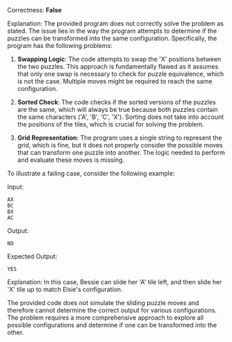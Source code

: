 Correctness: **False**

Explanation: The provided program does not correctly solve the problem as stated. The issue lies in the way the program attempts to determine if the puzzles can be transformed into the same configuration. Specifically, the program has the following problems:

1. **Swapping Logic**: The code attempts to swap the 'X' positions between the two puzzles. This approach is fundamentally flawed as it assumes that only one swap is necessary to check for puzzle equivalence, which is not the case. Multiple moves might be required to reach the same configuration.

2. **Sorted Check**: The code checks if the sorted versions of the puzzles are the same, which will always be true because both puzzles contain the same characters ('A', 'B', 'C', 'X'). Sorting does not take into account the positions of the tiles, which is crucial for solving the problem.

3. **Grid Representation**: The program uses a single string to represent the grid, which is fine, but it does not properly consider the possible moves that can transform one puzzle into another. The logic needed to perform and evaluate these moves is missing.

To illustrate a failing case, consider the following example:

Input:
```
AX
BC
BX
AC
```
Output:
```
NO
```
Expected Output:
```
YES
```
Explanation: In this case, Bessie can slide her 'A' tile left, and then slide her 'X' tile up to match Elsie's configuration.

The provided code does not simulate the sliding puzzle moves and therefore cannot determine the correct output for various configurations. The problem requires a more comprehensive approach to explore all possible configurations and determine if one can be transformed into the other.